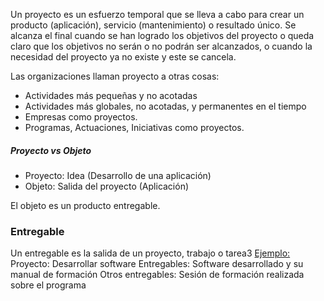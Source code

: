 Un proyecto es un esfuerzo temporal que se lleva a cabo para crear un producto (aplicación), servicio (mantenimiento) o resultado único.
Se alcanza el final cuando se han logrado los objetivos del proyecto o queda claro que los objetivos no serán o no podrán ser alcanzados, o cuando la necesidad del proyecto ya no existe y este se cancela.

Las organizaciones llaman proyecto a otras cosas:
- Actividades más pequeñas y no acotadas
- Actividades más globales, no acotadas, y permanentes en el tiempo
- Empresas como proyectos.
- Programas, Actuaciones, Iniciativas como proyectos.
##### Proyecto vs Objeto
- Proyecto: Idea (Desarrollo de una aplicación)
- Objeto: Salida del proyecto (Aplicación)

El objeto es un producto entregable.
### Entregable
Un entregable es la salida de un proyecto, trabajo o tarea3
<u>Ejemplo:</u>
	Proyecto: Desarrollar software
	Entregables: Software desarrollado y su manual de formación
	Otros entregables: Sesión de formación realizada sobre el programa